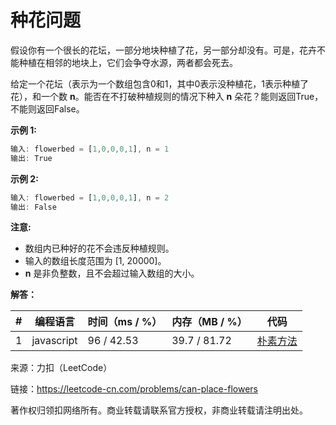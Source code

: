 # 种花问题

假设你有一个很长的花坛，一部分地块种植了花，另一部分却没有。可是，花卉不能种植在相邻的地块上，它们会争夺水源，两者都会死去。

给定一个花坛（表示为一个数组包含0和1，其中0表示没种植花，1表示种植了花），和一个数 **n**。能否在不打破种植规则的情况下种入 **n** 朵花？能则返回True，不能则返回False。

**示例 1:**

``` javascript
输入: flowerbed = [1,0,0,0,1], n = 1
输出: True
```

**示例 2:**

``` javascript
输入: flowerbed = [1,0,0,0,1], n = 2
输出: False
```

**注意:**

- 数组内已种好的花不会违反种植规则。
- 输入的数组长度范围为 [1, 20000]。
- **n** 是非负整数，且不会超过输入数组的大小。

**解答：**

**#**|**编程语言**|**时间（ms / %）**|**内存（MB / %）**|**代码**
--|--|--|--|--
1|javascript|96 / 42.53|39.7 / 81.72|[朴素方法](./javascript/ac_v1.js)

来源：力扣（LeetCode）

链接：https://leetcode-cn.com/problems/can-place-flowers

著作权归领扣网络所有。商业转载请联系官方授权，非商业转载请注明出处。

